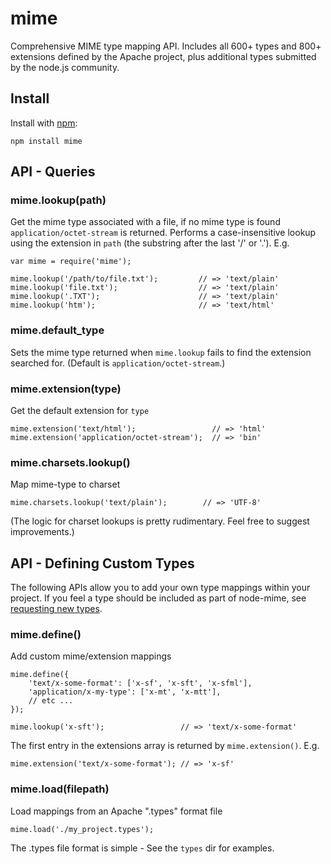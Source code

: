 # mime

Comprehensive MIME type mapping API. Includes all 600+ types and 800+ extensions defined by the Apache project, plus additional types submitted by the node.js community.












<extoc></extoc>

## Install

Install with [npm](http://github.com/isaacs/npm):

    npm install mime

## API - Queries

### mime.lookup(path)
Get the mime type associated with a file, if no mime type is found `application/octet-stream` is returned. Performs a case-insensitive lookup using the extension in `path` (the substring after the last '/' or '.').  E.g.

    var mime = require('mime');

    mime.lookup('/path/to/file.txt');         // => 'text/plain'
    mime.lookup('file.txt');                  // => 'text/plain'
    mime.lookup('.TXT');                      // => 'text/plain'
    mime.lookup('htm');                       // => 'text/html'

### mime.default_type
Sets the mime type returned when `mime.lookup` fails to find the extension searched for. (Default is `application/octet-stream`.)

### mime.extension(type)
Get the default extension for `type`

    mime.extension('text/html');                 // => 'html'
    mime.extension('application/octet-stream');  // => 'bin'

### mime.charsets.lookup()

Map mime-type to charset

    mime.charsets.lookup('text/plain');        // => 'UTF-8'

(The logic for charset lookups is pretty rudimentary.  Feel free to suggest improvements.)

## API - Defining Custom Types

The following APIs allow you to add your own type mappings within your project.  If you feel a type should be included as part of node-mime, see [requesting new types](https://github.com/broofa/node-mime/wiki/Requesting-New-Types).

### mime.define()

Add custom mime/extension mappings

    mime.define({
        'text/x-some-format': ['x-sf', 'x-sft', 'x-sfml'],
        'application/x-my-type': ['x-mt', 'x-mtt'],
        // etc ...
    });

    mime.lookup('x-sft');                 // => 'text/x-some-format'

The first entry in the extensions array is returned by `mime.extension()`. E.g.

    mime.extension('text/x-some-format'); // => 'x-sf'

### mime.load(filepath)

Load mappings from an Apache ".types" format file

    mime.load('./my_project.types');

The .types file format is simple -  See the `types` dir for examples.
